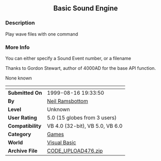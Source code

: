 ﻿<div align="center">

## Basic Sound Engine


</div>

### Description

Play wave files with one command
 
### More Info
 
You can either specify a Sound Event number, or a filename

Thanks to Gordon Stewart, author of 4000AD for the base API function.

None known


<span>             |<span>
---                |---
**Submitted On**   |1999-08-16 19:33:50
**By**             |[Neil Ramsbottom](https://github.com/Planet-Source-Code/PSCIndex/blob/master/ByAuthor/neil-ramsbottom.md)
**Level**          |Unknown
**User Rating**    |5.0 (15 globes from 3 users)
**Compatibility**  |VB 4\.0 \(32\-bit\), VB 5\.0, VB 6\.0
**Category**       |[Games](https://github.com/Planet-Source-Code/PSCIndex/blob/master/ByCategory/games__1-38.md)
**World**          |[Visual Basic](https://github.com/Planet-Source-Code/PSCIndex/blob/master/ByWorld/visual-basic.md)
**Archive File**   |[CODE\_UPLOAD476\.zip](https://github.com/Planet-Source-Code/neil-ramsbottom-basic-sound-engine__1-3072/archive/master.zip)








